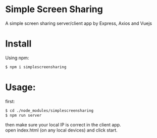 # Simple Screen Sharing
A simple screen sharing server/client app by Express, Axios and Vuejs   
# Install
Using npm:   
```bash
$ npm i simplescreensharing
```
# Usage:
first:
```bash
$ cd ./node_modules/simplescreensharing   
$ npm run server
```  
then make sure your local IP is correct in the client app.   
open index.html (on any local devices) and click start.
